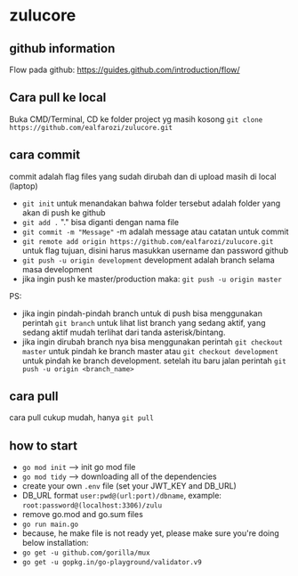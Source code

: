 # zulucore
## github information
Flow pada github: https://guides.github.com/introduction/flow/

## Cara pull ke local
Buka CMD/Terminal, CD ke folder project yg masih kosong
`git clone https://github.com/ealfarozi/zulucore.git`

## cara commit
commit adalah flag files yang sudah dirubah dan di upload masih di local (laptop)
- `git init` untuk menandakan bahwa folder tersebut adalah folder yang akan di push ke github
- `git add .` "." bisa diganti dengan nama file
- `git commit -m "Message"` -m adalah message atau catatan untuk commit
- `git remote add origin https://github.com/ealfarozi/zulucore.git` untuk flag tujuan, disini harus masukkan username dan password github
- `git push -u origin development` development adalah branch selama masa development
- jika ingin push ke master/production maka:
`git push -u origin master`

PS:
- jika ingin pindah-pindah branch untuk di push bisa menggunakan perintah `git branch` untuk lihat list branch yang sedang aktif, yang sedang aktif mudah terlihat dari tanda asterisk/bintang.
- jika ingin dirubah branch nya bisa menggunakan perintah `git checkout master` untuk pindah ke branch master atau `git checkout development` untuk pindah ke branch development. setelah itu baru jalan perintah `git push -u origin <branch_name>`

## cara pull
cara pull cukup mudah, hanya `git pull`

## how to start
- `go mod init` --> init go mod file
- `go mod tidy` --> downloading all of the dependencies
- create your own `.env` file (set your JWT_KEY and DB_URL)
- DB_URL format `user:pwd@(url:port)/dbname`, example: `root:password@(localhost:3306)/zulu`
- remove go.mod and go.sum files
- `go run main.go`
- because, he make file is not ready yet, please make sure you're doing below installation:
- `go get -u github.com/gorilla/mux`
- `go get -u gopkg.in/go-playground/validator.v9`
